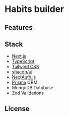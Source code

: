 # Habits builder

## Features

## Stack
* [Next.js](https://nextjs.org/)
* [TypeScript](https://www.typescriptlang.org/)
* [Tailwind CSS](https://tailwindcss.com/)
* [shacdn/ui](https://ui.shadcn.com/)
* [NextAuth.js](https://next-auth.js.org/)
* [Prisma](https://www.prisma.io/) ORM
* MongoDB Database
* Zod Validations

## License
